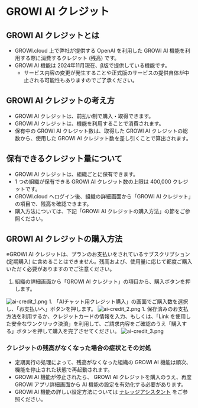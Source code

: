 # GROWI AI クレジット

## GROWI AI クレジットとは

- GROWI.cloud 上で弊社が提供する OpenAI を利用した GROWI AI 機能を利用する際に消費するクレジット (残高) です。
- GROWI AI 機能は 2024年11月現在、β版で提供している機能です。
  - サービス内容の変更が発生することや正式版のサービスの提供自体が中止される可能性もありますのでご了承ください。

## GROWI AI クレジットの考え方

- GROWI AI クレジットは、前払い制で購入・取得できます。
- GROWI AI クレジットは、機能を利用することで消費されます。
- 保有中の GROWI AI クレジット数は、取得した GROWI AI クレジットの総数から、使用した GROWI AI クレジット数を差し引くことで算出されます。

## 保有できるクレジット量について

- GROWI AI クレジットは、組織ごとに保有できます。
- 1 つの組織が保有できる GROWI AI クレジット数の上限は 400,000 クレジットです。
- GROWI.cloud へログイン後、組織の詳細画面から「GROWI AI クレジット」の項目で、残高を確認できます。
- 購入方法については、下記「GROWI AI クレジットの購入方法」の節をご参照ください。

## GROWI AI クレジットの購入方法

<span class="text-warning">※GROWI AI クレジットは、プランのお支払いをされているサブスクリプション(定期購入) に含めることはできません。残高および、使用量に応じて都度ご購入いただく必要がありますのでご注意ください。</span>

1. 組織の詳細画面から「GROWI AI クレジット」の項目から、購入ボタンを押します。  
  <img :src="$withBase('/assets/images/ja/ai-credit_1.png')" alt="ai-credit_1.png">
1. 「AIチャット用クレジット購入」の画面でご購入数を選択し、「お支払いへ」ボタンを押します。  
  <img :src="$withBase('/assets/images/ja/ai-credit_2.png')" alt="ai-credit_2.png">
1. 保存済みのお支払方法を利用するか、クレジットカードの情報を入力、もしくは、「Link を使用した安全なワンクリック決済」を利用して、ご請求内容をご確認のうえ「購入する」ボタンを押して購入を完了させてください。  
  <img :src="$withBase('/assets/images/ja/ai-credit_3.png')" alt="ai-credit_3.png">

### クレジットの残高がなくなった場合の症状とその対処

- 定期実行の処理によって、残高がなくなった組織の GROWI AI 機能は順次、機能を停止された状態で再起動されます。
- GROWI AI 機能が停止されたら、 GROWI AI クレジットを購入のうえ、再度 GROWI アプリ詳細画面から AI 機能の設定を有効化する必要があります。
- GROWI AI 機能の詳しい設定方法については [ナレッジアシスタント](./ai-chat) をご参照ください。
